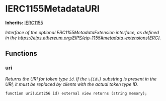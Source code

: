 # IERC1155MetadataURI
**Inherits:**
[IERC1155](/lib/forge-std/src/interfaces/IERC1155.sol/interface.IERC1155.md)

*Interface of the optional ERC1155MetadataExtension interface, as defined
in the https://eips.ethereum.org/EIPS/eip-1155#metadata-extensions[ERC].*


## Functions
### uri

*Returns the URI for token type `id`.
If the `\{id\}` substring is present in the URI, it must be replaced by
clients with the actual token type ID.*


```solidity
function uri(uint256 id) external view returns (string memory);
```


